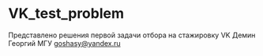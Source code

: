 # VK_test_problem
Представлено решения первой задачи отбора на стажировку VK
Демин Георгий МГУ goshasy@yandex.ru
